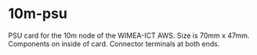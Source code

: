 # 10m-psu
PSU card for the 10m node of the WIMEA-ICT AWS.
Size is 70mm x 47mm. Components on inside of card. Connector terminals at both ends.
